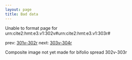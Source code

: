 ```yaml
---
layout: page
title: Bad data
---
```


Unable to format page for urn:cite2:hmt:e3.v1:302v#urn:cite2:hmt:e3.v1:303r#

prev: [301v-302r](../301v-302r/) next: [303v-304r](../303v-304r/)

Composite image not yet made for bifolio spread 302v-303r

